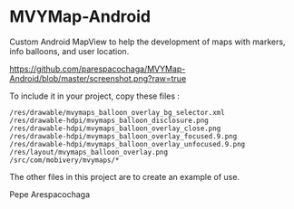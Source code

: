 MVYMap-Android
==================

Custom Android MapView to help the development of 
maps with markers, info balloons, and user location.

https://github.com/parespacochaga/MVYMap-Android/blob/master/screenshot.png?raw=true

To include it in your project, copy these files :

	/res/drawable/mvymaps_balloon_overlay_bg_selector.xml
	/res/drawable-hdpi/mvymaps_balloon_disclosure.png
	/res/drawable-hdpi/mvymaps_balloon_overlay_close.png
	/res/drawable-hdpi/mvymaps_balloon_overlay_focused.9.png
	/res/drawable-hdpi/mvymaps_balloon_overlay_unfocused.9.png
	/res/layout/mvymaps_balloon_overlay.png
	/src/com/mobivery/mvymaps/*
	
The other files in this project are to create an example of use.

Pepe Arespacochaga